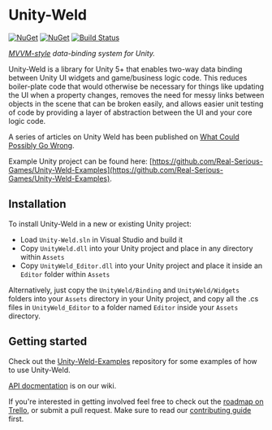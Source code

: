 # Unity-Weld
[![NuGet](https://img.shields.io/nuget/dt/RSG.UnityWeld.svg)](https://www.nuget.org/packages/RSG.UnityWeld/)
[![NuGet](https://img.shields.io/nuget/v/RSG.UnityWeld.svg)](https://www.nuget.org/packages/RSG.UnityWeld/)
[![Build Status](https://travis-ci.org/Real-Serious-Games/Unity-Weld.svg?branch=master)](https://travis-ci.org/Real-Serious-Games/Unity-Weld)


*[MVVM-style](https://msdn.microsoft.com/en-us/library/hh848246.aspx) data-binding system for Unity.*

Unity-Weld is a library for Unity 5+ that enables two-way data binding between Unity UI widgets and game/business logic code. This reduces boiler-plate code that would otherwise be necessary for things like updating the UI when a property changes, removes the need for messy links between objects in the scene that can be broken easily, and allows easier unit testing of code by providing a layer of abstraction between the UI and your core logic code.

A series of articles on Unity Weld has been published on [What Could Possibly Go Wrong](http://www.what-could-possibly-go-wrong.com/bringing-mvvm-to-unity-part-1-about-mvvm-and-unity-weld).

Example Unity project can be found here: [https://github.com/Real-Serious-Games/Unity-Weld-Examples](https://github.com/Real-Serious-Games/Unity-Weld-Examples).

## Installation

To install Unity-Weld in a new or existing Unity project:
 - Load `Unity-Weld.sln` in Visual Studio and build it
 - Copy `UnityWeld.dll` into your Unity project and place in any directory within `Assets`
 - Copy `UnityWeld_Editor.dll` into your Unity project and place it inside an `Editor` folder within `Assets`

Alternatively, just copy the `UnityWeld/Binding` and `UnityWeld/Widgets` folders into your `Assets` directory in your Unity project, and copy all the .cs files in `UnityWeld_Editor` to a folder named `Editor` inside your `Assets` directory.


## Getting started

Check out the [Unity-Weld-Examples](https://github.com/Real-Serious-Games/Unity-Weld-Examples) repository for some examples of how to use Unity-Weld.

[API docmentation](https://github.com/Real-Serious-Games/Unity-Weld/wiki) is on our wiki.

If you're interested in getting involved feel free to check out the [roadmap on Trello](https://trello.com/b/KVFUvGR0), or submit a pull request. Make sure to read our [contributing guide](CONTRIBUTING) first.
